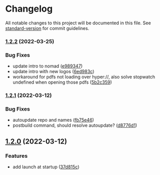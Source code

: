 # Changelog

All notable changes to this project will be documented in this file. See [standard-version](https://github.com/conventional-changelog/standard-version) for commit guidelines.

### [1.2.2](https://github.com/knownasilya/nomad/compare/v1.2.1...v1.2.2) (2022-03-25)


### Bug Fixes

* update intro to nomad ([e989347](https://github.com/knownasilya/nomad/commit/e9893470b0ccd9c4faead4b483def1a7f0987755))
* update intro with new logos ([6ed983c](https://github.com/knownasilya/nomad/commit/6ed983c9ec2e2e38437264cc6fc7e99bb84946ed))
* workaround for pdfs not loading over hyper://, also solve stopwatch undefined when opening those pdfs ([5b2c359](https://github.com/knownasilya/nomad/commit/5b2c3596866c6638fbb806e19e0e6245330e4511))

### [1.2.1](https://github.com/knownasilya/nomad/compare/v1.2.0...v1.2.1) (2022-03-12)


### Bug Fixes

* autoupdate repo and names ([fb75e46](https://github.com/knownasilya/nomad/commit/fb75e4679f5d448bc1cd492bf8630c895ca031b3))
* postbuild command, should resolve autoupdate? ([d8776d1](https://github.com/knownasilya/nomad/commit/d8776d190f7647206d8eca7e9708b2b4d69f5b54))

## [1.2.0](https://github.com/knownasilya/nomad/compare/v1.1.0...v1.2.0) (2022-03-12)


### Features

* add launch at startup ([37d815c](https://github.com/knownasilya/nomad/commit/37d815caf79e99e886e2153174d757271eab2803))
